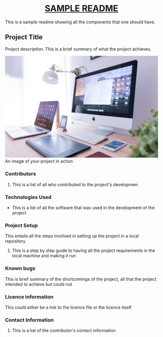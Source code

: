 <div>
<h1 align="center"><u>SAMPLE README</u></h1>
<p>This is a sample readme showing all the components that one should have.</p>
<h2>Project Title</h2>
<p>Project description. This is a brief summary of what the project achieves.</p>

<div>
<img src="domenico-loia-EhTcC9sYXsw-unsplash.jpg">
An image of your project in action
</div>
<div>
<h3>Contributors</h3>
<ol>
<li>This is a list of all who contributed to the project's developmen</li>
</ol>
</div>
<div>
<div>
<h3>Technologies Used</h3>
<ul>
<li>This is a list of all the software that was used in the development of the project</li>
</ul>
</div>
<h3>Project Setup</h3>
This entails all the steps involved in setting up the project in a local repository
<ol>
<li>This is a step by step guide to having all the project requirements in the local machine and making it run</li>
</ol>
</div>
<div>
<h3>Known bugs</h3>
<p>This is brief summary of the shortcomings of the project, all that the project intended to achieve but could not</p>
</div>
<div>
<h3>Licence information</h3>
This could either be a link to the licence file or the licence itself
</div>
<div>
<h3>Contact Information</h3>
<ol>
<li>This is a list of the contributor's contact information</li>
</ol>
</div>
</div>